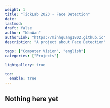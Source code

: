 ```yaml
---
weight: 1
title: "TickLab 2023 - Face Detection"
date:
lastmod:
draft: false
author: "WanWan"
authorLink: "https://minhquang1802.github.io"
description: "A project about Face Detection"

tags: ["Computer Vision", "english"]
categories: ["Projects"]

lightgallery: true

toc:
  enable: true
---
```


## Nothing here yet